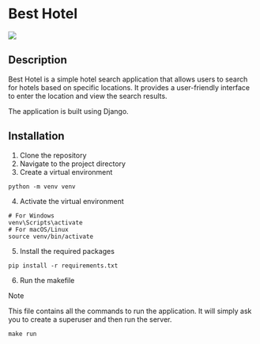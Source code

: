 # Best Hotel

<img src="./bestHotel/static/bestHotelApp/images/example.png">

## Description
Best Hotel is a simple hotel search application that allows users to search for hotels based on specific locations. It provides a user-friendly interface to enter the location and view the search results.

The application is built using Django.

## Installation
1. Clone the repository
2. Navigate to the project directory
3. Create a virtual environment
````
python -m venv venv
````
4. Activate the virtual environment
````
# For Windows
venv\Scripts\activate
# For macOS/Linux
source venv/bin/activate
````
5. Install the required packages
````
pip install -r requirements.txt
````
6. Run the makefile
> [!NOTE]
> This file contains all the commands to run the application. It will simply ask you to create a superuser and then run the server.
````
make run
````
